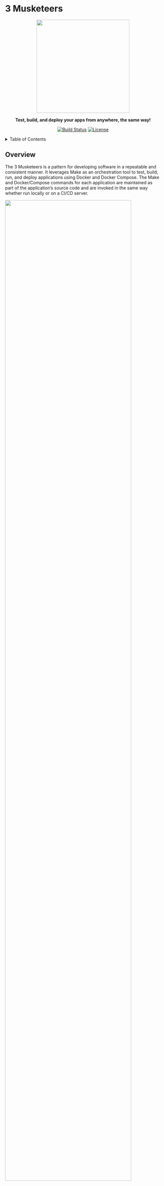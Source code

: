 
# 3 Musketeers

<div align="center">
<img src="docs/public/img/hero-v2.svg" width="300">

**Test, build, and deploy your apps from anywhere, the same way!**

[![Build Status][linkGitHubActionsProjectBadge]][linkGitHubActionsProject]
[![License][linkLicenseBadge]][linkLicense]
</div>

<details>
  <summary>Table of Contents</summary>

<!-- START doctoc generated TOC please keep comment here to allow auto update -->
<!-- DON'T EDIT THIS SECTION, INSTEAD RE-RUN doctoc TO UPDATE -->

- [Overview](#overview)
- [Why?](#why)
  - [Consistency](#consistency)
  - [Control](#control)
  - [Confidence](#confidence)
- [Demo](#demo)
- [Getting started](#getting-started)
  - [Prerequisites](#prerequisites)
  - [Hello, World!](#hello-world)
- [3 Musketeers website development](#3-musketeers-website-development)
  - [Prerequisites](#prerequisites-1)
  - [Development](#development)
  - [Deployment](#deployment)
    - [0. Cloudflare account ID and API token](#0-cloudflare-account-id-and-api-token)
    - [1. Envfile](#1-envfile)
    - [2. Create](#2-create)
    - [3. Deploy](#3-deploy)
    - [4. Delete](#4-delete)
  - [CI/CD](#cicd)
  - [Visual elements](#visual-elements)
- [Contributing](#contributing)
- [References](#references)
- [Stargazers over time](#stargazers-over-time)
- [License](#license)

<!-- END doctoc generated TOC please keep comment here to allow auto update -->

</details>

## Overview

<!-- Copy of docs/guide/index.md -->

The 3 Musketeers is a pattern for developing software in a repeatable and consistent manner. It leverages Make as an orchestration tool to test, build, run, and deploy applications using Docker and Docker Compose. The Make and Docker/Compose commands for each application are maintained as part of the application’s source code and are invoked in the same way whether run locally or on a CI/CD server.

<img src="./diagrams/overview.mmd.svg" width="90%">

## Why?

### Consistency

Run the same commands no matter where you are: Linux, MacOS, Windows, CI/CD tools that supports Docker like GitHub Actions, Travis CI, CircleCI, and GitLab CI.

### Control

Take control of languages, versions, and tools you need, and version source control your pipelines with your preferred VCS like GitHub and GitLab

### Confidence

Test your code and pipelines locally before your CI/CD tool runs it. Feel confident that if it works locally, it will work in your CI/CD server.

## Demo

<!-- Copy of docs/guide/index.md-->

<img alt="Animated demo" src="../vhs-demo/demo.gif" width="800px"/>

_The demo was generated with VHS using the 3 Musketeers ([source](demo))._

## Getting started

<!-- Copy of docs/guide/getting-started.md -->

Let's print out `Hello, World!` in the terminal using the 3 Musketeers. The command `make echo` will be calling Docker to run the command `echo 'Hello, World!'` inside a container.

<img src="./diagrams/getting-started.mmd.svg" width="90%">

### Prerequisites

- [Docker](https://www.docker.com/)
- [Compose](https://docs.docker.com/compose/)
- [Make](https://www.gnu.org/software/make/)

### Hello, World!

Create the following 2 files:

```yaml
# docker-compose.yml
services:
  alpine:
    image: alpine
```

```makefile
# Makefile
echo:
	docker compose run --rm alpine echo 'Hello, World!'
```

Then simply run:

```bash
make echo
```

<br>

For more information, visit [3 Musketeers website][link3Musketeers].

## 3 Musketeers website development

This repository is the [3 Musketeers website][link3Musketeers] built with [VitePress][linkVitePress]. This section explains how to develop, test, and deploy using the 3 Musketeers.

### Prerequisites

- [Docker](https://www.docker.com/)
- [Compose](https://docs.docker.com/compose/)
- [Make](https://www.gnu.org/software/make/)
- [Cloudflare][linkCloudflarePages] account

### Development

```bash
# Create a .env file
make envfile ENVFILE=env.example
# Install dependencies
make deps

# Start vitepress server for local development
make dev
# Wait till the message 'vite v2.5.3 dev server running at' appears
# Access the website in your browser at http://localhost:8080/
# \<ctrl-c\> to stop

# Build static site
make build

# Serve static site for local development
make serveDev
# Access the website in your browser at http://localhost:8080/
# \<ctrl-c\> to stop

# Serve static website (headless)
make serve

# Test static website
make test

# Prune
make prune

# Contributing? Make sure the following command runs successfully
make all
```

### Deployment

The 3 Musketeers website is deployed to [Cloudflare Pages][linkCloudflarePages]. This section shows how to create, deploy, and delete a Pages project using [Wrangler CLI][linkCloudflareWranglerCLI]. This is handy for previewing new changes.

Given build, test and deployment are going to be done with GitHub Actions, this section follows the [Direct Upload][linkCloudflareDirectUpload] and [Run Wrangler in CI/CD][linkCloudflareWranglerCICD] directives.

Lastly, this section assumes the application was built and tested (see previous section `Development`).

#### 0. Cloudflare account ID and API token

To interact with Cloudflare Pages with Wrangler CLI, Cloudflare account ID and API token are required.

1. Account ID: [Find account and zone IDs][linkCloudflareFindAccountAndZoneIDs]
1. API token
	1. [Create API token][linkCloudflareCreateAPIToken]
	1. Use `Edit Cloudflare Workers` template
	1. Permissions:
		- Account - Cloudflare Pages - Edit
	1. Set a TIL
1. Set the values in the `.env` file (based of `env.template`)
1. Do not forget to delete the API token once it is not longer used

#### 1. Envfile

The following sections use the values from the file `.env`. Create file `.env` (based on `env.template`) with the correct values.

Example:

```bash
# .env
ENV_CLOUDFLARE_BRANCH_NAME=main
ENV_CLOUDFLARE_PROJECT_NAME=3musketeers-test
ENV_SECRET_CLOUDFLARE_ACCOUNT_ID=id-from-previous-section
ENV_SECRET_CLOUDFLARE_API_TOKEN=token-from-previous-section
```

Verify:

```bash
make shell
env | grep ENV_

# List current projects
npx wrangler pages project list

# If `ENV_CLOUDFLARE_PROJECT_NAME` is part of the list, skip section `2. Create`
# or update file `.env` with a new project name

exit
```

#### 2. Create

This section creates a new Pages project.

```bash
# All the following commands will be run inside a container
make shell

# Create a new project
npx wrangler pages project create "${ENV_CLOUDFLARE_PROJECT_NAME}" --production-branch="${ENV_CLOUDFLARE_BRANCH_NAME}"
#✨ Successfully created the '3musketeers-test' project. It will be available at https://3musketeers-test.pages.dev/ once you create your first deployment.
#To deploy a folder of assets, run 'wrangler pages deploy [directory]'.

# The new project should be listed and take note of the project domain
npx wrangler pages project list

# Project is empty which should not be hosted! (My project domain for this example is 3musketeers-test.pages.dev)
curl -I https://3musketeers-test.pages.dev
#HTTP/2 522
#...

# Exit the container
exit
```

#### 3. Deploy

This section deploys the website to an existing Cloudflare Pages project.

```bash
# All the following commands will be run inside a container
make shell

# Deploy!
npx wrangler pages deploy docs/.vitepress/dist \
	--project-name="${ENV_CLOUDFLARE_PROJECT_NAME}" \
	--branch="${ENV_CLOUDFLARE_BRANCH_NAME}" \
	--commit-message="Deploy!"
#✨ Success! Uploaded 81 files (4.28 sec)
#✨ Deployment complete! Take a peek over at https://some-id.3musketeers-test.pages.dev

# Project is no longer empty!
curl -I https://3musketeers-test.pages.dev
#HTTP/2 200
#...

# Exit the container
exit
```

As a side note, `make deploy` can be used instead.

#### 4. Delete

This section shows how to delete a Cloudflare Pages project.

```bash
# All the following commands will be run inside a container
make shell

# Delete the Pages project
npx wrangler pages project delete "${ENV_CLOUDFLARE_PROJECT_NAME}"
#? Are you sure you want to delete "3musketeers-test"? This action cannot be undone. › y
#Deleting 3musketeers-test
#Successfully deleted 3musketeers-test

# Check the site is not there
curl -I https://3musketeers-test.pages.dev
#HTTP/2 530
#...

# Exit the container
exit
```

### CI/CD

[GitHub Actions][linkGitHubActions] is used to test PRs and deploy changes made to `main` branch to Cloudflare Pages.

- A dedicated Cloudflare API token has been created for Github Actions
- Environment variables required for deploying to Cloudflare Pages are set as [variables][linkGitHubActionsVariables] and [secrets][linkGitHubActionsSecrets] in GitHub Actions
- The GitHub Actions workflows follow the 3 Musketeers pattern so it is a good real life example

### Visual elements

- 3 Musketeers logo
    - Created by me with [Procreate][linkProcreate] and [Vectornator][linkVectornator]
        - Neat tools used are [offset path][linkVectornatorOffsetPath] and [mask objects][linkVectornatorMaskObjects]
    - 2048px by 2048px SVG image
    - Images are in folder `docs/public/img`
- Favicon
    - Source image is an exported png format of the logo
    - Use the website [favicon.io][linkFaviconio]
    - The generated content is in `docs/public/favicon_io`
    - File docs/public/favicon.io is a copy of the file in `docs/public/favicon_io`
        - By default, browsers searches for /favicon.io
    - HTML `link` tags have been set in file `/docs/.vitepress/config.js`
- Social media preview
    - This is for displaying preview of the website on Twitter, Facebook, GitHub, etc
    - Created a new vector image 1280x640px with the scale down logo at the center
        - The size is suggested by GitHub in General settings
    - According to [artegence article][linkArtegenceArticle], the ideal image that works on different social platforms
        - Is 1200x630px
        - Has the logo (630x630) centered
        - Use png format (very high quality and transparency)
        - Use jpg format (high quality and very good size compression)
    - HTML `meta` tags have been set in file `/docs/.vitepress/config.js`
    - The social image is also set in the general settings of the repository
- Diagrams
    - [Mermaid][linkMermaid] is used to generate diagrams
    - All diagrams are in the directory [diagrams](diagrams)

## Contributing

[CONTRIBUTING.md](CONTRIBUTING.md)

Thanks goes to [contributors][linkContributors].

## References

- [Docker][linkDocker]
- [Compose][linkCompose]
- [Make][linkMake]
- [VitePress][linkVitePress]
- [Cloudflare Pages][linkCloudflarePages]
- [GitHub Actions][linkGitHubActions]
- [Vectornator][linkVectornator]
- [Procreate][linkProcreate]
- [favicon.io][linkFaviconio]
- [Mermaid][linkMermaid]
- [Preparing a perfect image for the og:image tag][linkArtegenceArticle]

## Stargazers over time

[![Stargazers over time][linkProjectStargazersSVG]][linkProjectStargazers]

## License

[MIT][linkLicense]


[link3Musketeers]: https://3musketeers.pages.dev
[linkContributing]: ./docs/guide/contributing.md
[linkContributors]: CONTRIBUTORS
[linkLicenseBadge]: https://img.shields.io/badge/License-MIT-green.svg?style=for-the-badge
[linkLicense]: LICENSE
[linkPatternOverview]: ./docs/guide/assets/diagrams-overview.svg

[linkDocker]: https://www.docker.com
[linkCompose]: https://docs.docker.com/compose
[linkMake]: https://www.gnu.org/software/make

[linkGitHubActionsProject]: https://github.com/flemay/3musketeers/actions
[linkGitHubActionsProjectBadge]: https://img.shields.io/github/actions/workflow/status/flemay/3musketeers/deploy.yml?style=for-the-badge&logo=github
[linkGitHubActions]: https://github.com/features/actions
[linkGitHubActionsVariables]: https://docs.github.com/en/actions/learn-github-actions/variables
[linkGitHubActionsSecrets]: https://docs.github.com/en/actions/security-guides/encrypted-secrets

[linkCloudflarePages]: https://pages.cloudflare.com/
[linkCloudflareDirectUpload]: https://developers.cloudflare.com/pages/get-started/direct-upload/
[linkCloudflareWranglerCICD]: https://developers.cloudflare.com/workers/wrangler/ci-cd/
[linkCloudflareFindAccountAndZoneIDs]: https://developers.cloudflare.com/fundamentals/setup/find-account-and-zone-ids/
[linkCloudflareCreateAPIToken]: https://dash.cloudflare.com/profile/api-tokens
[linkCloudflareWranglerCLI]: https://developers.cloudflare.com/workers/wrangler/

[linkProjectStargazersSVG]: https://starchart.cc/flemay/3musketeers.svg
[linkProjectStargazers]: https://starchart.cc/flemay/3musketeers

[linkVitePress]: https://vitepress.vuejs.org/
[linkFaviconio]: https://favicon.io
[linkMermaid]: https://mermaid.js.org/
[linkArtegenceArticle]: https://artegence.com/blog/social-media-tags-guide-part-2-preparing-a-perfect-image-for-the-ogimage-tag/
[linkProcreate]: https://procreate.art/

[linkVectornator]: https://www.vectornator.io
[linkVectornatorOffsetPath]: https://www.vectornator.io/learn/paths#how-to-create-an-offset-path
[linkVectornatorMaskObjects]: https://www.vectornator.io/learn/options#how-to-mask-objects
